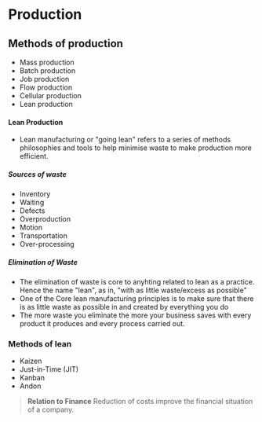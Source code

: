 <script type="text/javascript" async src="https://cdnjs.cloudflare.com/ajax/libs/mathjax/2.7.5/MathJax.js?config=TeX-MML-AM_CHTML"></script>
# Production

## Methods of production
- Mass production
- Batch production
- Job production
- Flow production
- Cellular production
- Lean production


#### Lean Production
- Lean manufacturing or "going lean" refers to a series of methods philosophies and tools to help minimise waste to make production more efficient.

##### Sources of waste
- Inventory
- Waiting
- Defects
- Overproduction
- Motion
- Transportation
- Over-processing

##### Elimination of Waste
 - The elimination of waste is core to anyhting related to lean as a practice. Hence the name "lean", as in, "with as little waste/excess as possible"
- One of the Core lean manufacturing principles is to make sure that there is as little waste as possible in and created by everything you do
- The more waste you eliminate the more your business saves with every product it produces and every process carried out.




### Methods of lean 

- Kaizen
- Just-in-Time (JIT)
- Kanban
- Andon



>**Relation to Finance**
>Reduction of costs improve the financial situation of a company.

